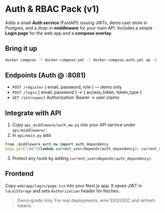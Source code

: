 # Auth & RBAC Pack (v1)

Adds a small **Auth service** (FastAPI) issuing JWTs, demo user store in Postgres, and a drop-in **middleware** for your main API.
Includes a simple **Login page** for the web app and a **compose overlay**.

## Bring it up
```bash
docker compose -f docker-compose.yml -f docker-compose.auth.yml up -d --build
```

## Endpoints (Auth @ :8081)
- `POST /register` { email, password, role } — demo only
- `POST /login` { email, password } → { access_token, token_type }
- `GET /introspect` Authorization: Bearer → user claims

## Integrate with API
1) Copy `api_middleware/auth_mw.py` into your API service under `api/middleware/`.
2) In `api/main.py` add:
```python
from .middleware.auth_mw import auth_dependency
@app.get("/me")(lambda current_user=Depends(auth_dependency): current_user)
```
3) Protect any route by adding `current_user=Depends(auth_dependency)`.

## Frontend
Copy `web/app/login/page.tsx` into your Next.js app. It saves JWT in `localStorage` and sets `Authorization` header for fetches.

> Demo‑grade only. For real deployments, wire SSO/OIDC and refresh tokens.
